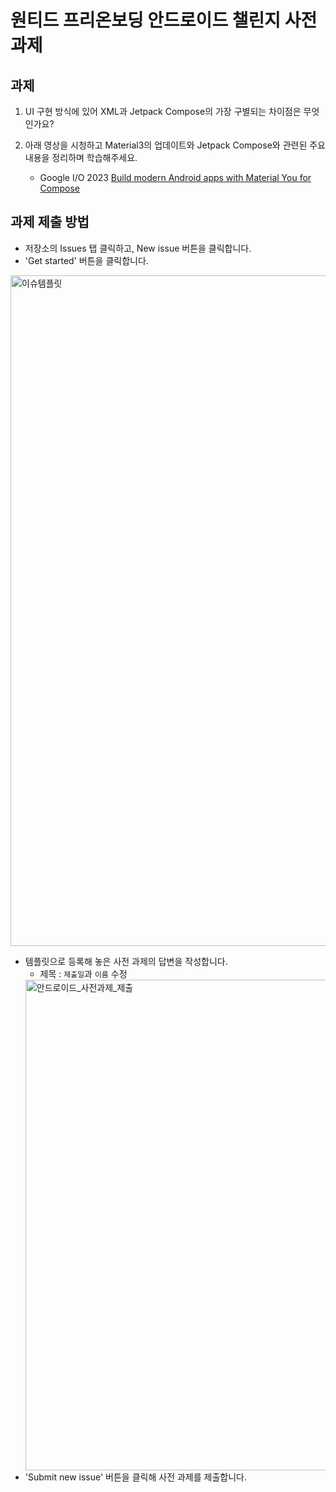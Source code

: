 # 원티드 프리온보딩 안드로이드 챌린지 사전과제
## 과제
1. UI 구현 방식에 있어 XML과 Jetpack Compose의 가장 구별되는 차이점은 무엇인가요?

2. 아래 영상을 시청하고 Material3의 업데이트와 Jetpack Compose와 관련된 주요 내용을 정리하며 학습해주세요.
   - Google I/O 2023 [Build modern Android apps with Material You for Compose](https://www.youtube.com/watch?v=tu0UtDGC31A)

## 과제 제출 방법
- 저장소의 Issues 탭 클릭하고, New issue 버튼을 클릭합니다.
- 'Get started' 버튼을 클릭합니다.
<img width="1073" alt="이슈템플릿" src="https://github.com/1mlines/wanted-preonboarding-challenge-android-3/assets/20774764/02904720-0184-4547-add4-31958d162797">

- 템플릿으로 등록해 놓은 사전 과제의 답변을 작성합니다.
  - 제목 : `제출일`과 `이름` 수정 </br>
  <img width="785" alt="안드로이드_사전과제_제출" src="https://github.com/1mlines/wanted-preonboarding-challenge-android-3/assets/20774764/f1e1c245-c9ac-453d-ab25-9fc5169d4909">
- 'Submit new issue' 버튼을 클릭해 사전 과제를 제출합니다.
